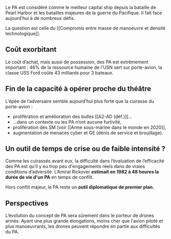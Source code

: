 Le PA est considéré comme le meilleur capital ship depuis la bataille de Pearl Harbor et les batailles majeures de la guerre du Pacifique. Il fait face aujourd’hui à de nombreux défis.

La question est celle du [[Compromis entre masse de manoeuvre et densité technologique]].

## Coût exorbitant

Le coût d’achat, mais aussi de possession, des PA est extrêmement important : 46% de la ressource humaine de l'USN sert sur porte-avion, la classe USS Ford coûte 43 milliards pour 3 bateaux.

## Fin de la capacité à opérer proche du théâtre

L'épée de l’adversaire semble aujourd’hui plus forte que la cuirasse du porte-avion :

- prolifération et amélioration des bulles [[A2-AD (déf.)]]...
- ...dans un contexte ou les PA n’ont aucune furtivité,
- prolifération des SM (voir [[Arme sous-marine dans le monde en 2020]],
- augmentation de menaces cyber et GE (dénis de service et brouillage).

## Un outil de temps de crise ou de faible intensité ?

Comme les cuirassés avant eux, la difficulté dans l’évaluation de l’efficacité des PA est qu’il y eu trop peu d'engagements réels dans de vraies conditions d’adversité. L’Amiral Rickover **estimait en 1982 à 48 heures la durée de vie d'un PA** en temps de conflit.

Hors conflit majeur, le PA reste un **outil diplomatique de premier plan.**

## Perspectives

L’évolution du concept de PA sera sûrement dans le porteur de drones armés. Ayant une plus grande élongations, moins cher que l'avion piloté et plus manoeuvrants, les drones peuvent répondre en partie aux difficultés du PA.
